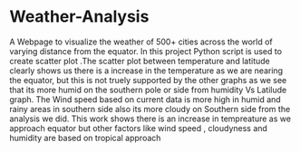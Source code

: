 # Weather-Analysis
A Webpage  to visualize the weather of 500+ cities across the world of varying distance from the equator. In this project Python script is used to create scatter plot .The scatter plot between temperature and latitude clearly shows us there is a increase in the temperature as we are nearing the equator, but this is not truely supported by the other graphs as we see that its more humid on the southern pole or side from humidity Vs Latilude graph. The Wind speed based on current data is more high in humid and rainy areas in southern side also its more cloudy on Southern side from the analysis we did. This work shows there is an increase in tempreature as we approach equator but other factors like wind speed , cloudyness and humidity are based on tropical approach
